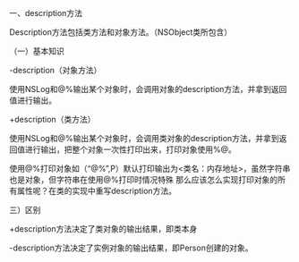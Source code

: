 一、description方法

Description方法包括类方法和对象方法。（NSObject类所包含）

（一）基本知识

-description（对象方法）

使用NSLog和@%输出某个对象时，会调用对象的description方法，并拿到返回值进行输出。

+description（类方法）

使用NSLog和@%输出某个对象时，会调用类对象的description方法，并拿到返回值进行输出，把整个对象一次性打印出来，打印对象使用%@。

使用@%打印对象如（“@%”,P）默认打印输出为<类名：内存地址>，虽然字符串也是对象，但字符串在使用@%打印时情况特殊
那么应该怎么实现打印对象的所有属性呢？在类的实现中重写description方法。

三）区别

+description方法决定了类对象的输出结果，即类本身

-description方法决定了实例对象的输出结果，即Person创建的对象。
